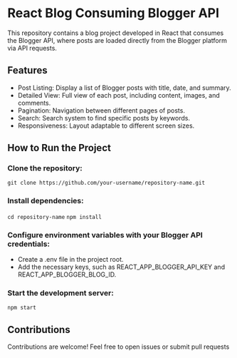 # React Blog Consuming Blogger API
This repository contains a blog project developed in React that consumes the Blogger API, where posts are loaded directly from the Blogger platform via API requests.

## Features
- Post Listing: Display a list of Blogger posts with title, date, and summary.
- Detailed View: Full view of each post, including content, images, and comments.
- Pagination: Navigation between different pages of posts.
- Search: Search system to find specific posts by keywords.
- Responsiveness: Layout adaptable to different screen sizes.

## How to Run the Project

### Clone the repository:
`git clone https://github.com/your-username/repository-name.git`

### Install dependencies:
`cd repository-name`
`npm install`

### Configure environment variables with your Blogger API credentials:
- Create a .env file in the project root.
- Add the necessary keys, such as REACT_APP_BLOGGER_API_KEY and REACT_APP_BLOGGER_BLOG_ID.

### Start the development server:
`npm start`

## Contributions
Contributions are welcome! Feel free to open issues or submit pull requests